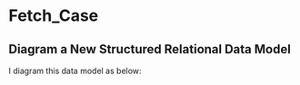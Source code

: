 # Fetch_Case
## Diagram a New Structured Relational Data Model
I diagram this data model as below:

